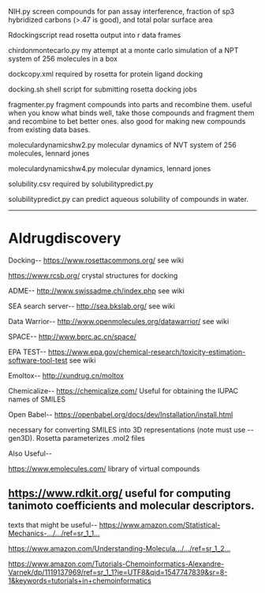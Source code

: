 NIH.py	screen compounds for pan assay interference, fraction of sp3 hybridized carbons (>.47 is good), and total polar surface area


Rdockingscript	read rosetta output into r data frames


chirdonmontecarlo.py	my attempt at a monte carlo simulation of a NPT system of 256 molecules in a box


dockcopy.xml	required by rosetta for protein ligand docking


docking.sh	shell script for submitting rosetta docking jobs


fragmenter.py	fragment compounds into parts and recombine them.  useful when you know what binds well, take those compounds and fragment them and recombine to bet better ones.  also good for making new compounds from existing data bases.


moleculardynamicshw2.py molecular dynamics of NVT system of 256 molecules, lennard jones


moleculardynamicshw4.py	molecular dynamics, lennard jones


solubility.csv	required by solubilitypredict.py


solubilitypredict.py  can predict aqueous solubility of compounds in water.


---------------------------------------------------------------

# AIdrugdiscovery
Docking-- https://www.rosettacommons.org/
see wiki

https://www.rcsb.org/
crystal structures for docking

ADME-- http://www.swissadme.ch/index.php
see wiki

SEA search server-- http://sea.bkslab.org/
see wiki

Data Warrior-- http://www.openmolecules.org/datawarrior/
see wiki

SPACE-- http://www.bprc.ac.cn/space/


EPA TEST-- https://www.epa.gov/chemical-research/toxicity-estimation-software-tool-test
see wiki

Emoltox-- http://xundrug.cn/moltox


Chemicalize-- https://chemicalize.com/
Useful for obtaining the IUPAC names of SMILES


Open Babel--
https://openbabel.org/docs/dev/Installation/install.html

necessary for converting SMILES into 3D representations (note must use --gen3D).  Rosetta parameterizes .mol2 files


Also Useful--

https://www.emolecules.com/
library of virtual compounds

https://www.rdkit.org/
useful for computing tanimoto coefficients and molecular descriptors. 
---------------------------------

texts that might be useful-- 
https://www.amazon.com/Statistical-Mechanics-…/…/ref=sr_1_1…

https://www.amazon.com/Understanding-Molecula…/…/ref=sr_1_2…

https://www.amazon.com/Tutorials-Chemoinformatics-Alexandre-Varnek/dp/1119137969/ref=sr_1_1?ie=UTF8&qid=1547747839&sr=8-1&keywords=tutorials+in+chemoinformatics
